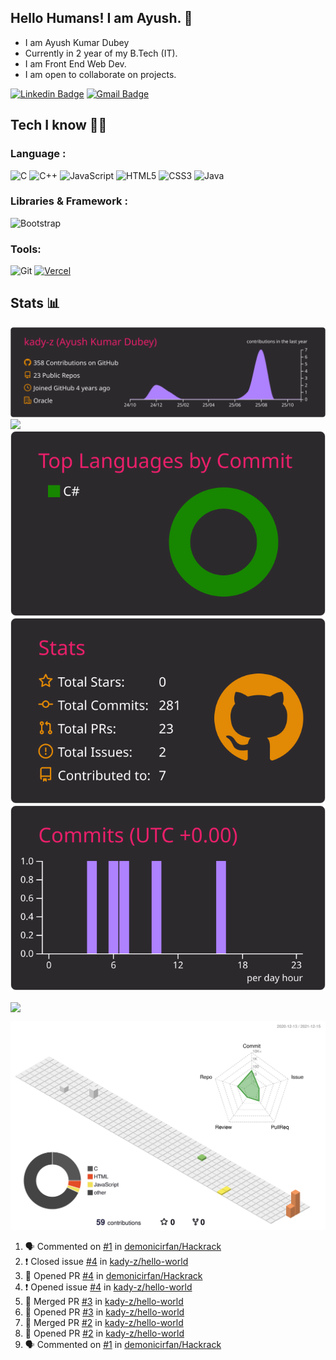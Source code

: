 ## Hello Humans! I am Ayush. 👋

- I am Ayush Kumar Dubey 
- Currently in 2 year of my B.Tech (IT). 
- I am Front End Web Dev. 
- I am open to collaborate on projects.


[![Linkedin Badge](https://img.shields.io/badge/-AyushKumarDubey-blue?style=flat-square&logo=Linkedin&logoColor=white&link=https://www.linkedin.com/in/ayushkudubey/)](https://www.linkedin.com/in/ayushkudubey/)
[![Gmail Badge](https://img.shields.io/badge/-Gmail-c14438?style=flat-square&logo=Gmail&logoColor=white&link=mailto:0051.ayush@gmail.com)](mailto:0051.ayush@gmail.com)

## Tech I know 👩‍💻 

### Language :

![C](https://img.shields.io/badge/-C-00599C?style=flat-square&logo=c)
![C++](https://img.shields.io/badge/-C++-00599C?style=flat-square&logo=c)
![JavaScript](https://img.shields.io/badge/-JavaScript-black?style=flat-square&logo=javascript)
![HTML5](https://img.shields.io/badge/-HTML5-E34F26?style=flat-square&logo=html5&logoColor=white)
![CSS3](https://img.shields.io/badge/-CSS3-1572B6?style=flat-square&logo=css3)
![Java](https://img.shields.io/badge/-java-E34A86?style=flat-square&logo=java)

### Libraries & Framework :

![Bootstrap](https://img.shields.io/badge/-Bootstrap-563D7C?style=flat-square&logo=bootstrap)

### Tools:

![Git](https://img.shields.io/badge/-Git-black?style=flat-square&logo=git)
<a href="#"><img alt="Vercel" src="https://img.shields.io/badge/Vercel%20-%23000000.svg?logo=vercel&logoColor=white"></a>


## Stats 📊

[![](https://raw.githubusercontent.com/kady-z/kady-z/main/profile-summary-card-output/monokai/0-profile-details.svg)](https://github.com/vn7n24fzkq/github-profile-summary-cards)
[![](https://raw.githubusercontent.com/kady-z/kady-z/main/profile-summary-card-output/monokai/1-repos-per-language.svg)](https://github.com/vn7n24fzkq/github-profile-summary-cards) [![](https://raw.githubusercontent.com/kady-z/kady-z/main/profile-summary-card-output/monokai/2-most-commit-language.svg)](https://github.com/vn7n24fzkq/github-profile-summary-cards)
[![](https://raw.githubusercontent.com/kady-z/kady-z/main/profile-summary-card-output/monokai/3-stats.svg)](https://github.com/vn7n24fzkq/github-profile-summary-cards) [![](https://raw.githubusercontent.com/kady-z/kady-z/main/profile-summary-card-output/monokai/4-productive-time.svg)](https://github.com/vn7n24fzkq/github-profile-summary-cards)
<p>
  <img align="center" src="https://github-readme-streak-stats.herokuapp.com/?user=kady-z&theme=dark">
</p>

![](./profile-3d-contrib/profile-season-animate.svg)

<!--START_SECTION:activity-->
1. 🗣 Commented on [#1](https://github.com/demonicirfan/Hackrack/issues/1) in [demonicirfan/Hackrack](https://github.com/demonicirfan/Hackrack)
2. ❗️ Closed issue [#4](https://github.com/kady-z/hello-world/issues/4) in [kady-z/hello-world](https://github.com/kady-z/hello-world)
3. 💪 Opened PR [#4](https://github.com/demonicirfan/Hackrack/pull/4) in [demonicirfan/Hackrack](https://github.com/demonicirfan/Hackrack)
4. ❗️ Opened issue [#4](https://github.com/kady-z/hello-world/issues/4) in [kady-z/hello-world](https://github.com/kady-z/hello-world)
5. 🎉 Merged PR [#3](https://github.com/kady-z/hello-world/pull/3) in [kady-z/hello-world](https://github.com/kady-z/hello-world)
6. 💪 Opened PR [#3](https://github.com/kady-z/hello-world/pull/3) in [kady-z/hello-world](https://github.com/kady-z/hello-world)
7. 🎉 Merged PR [#2](https://github.com/kady-z/hello-world/pull/2) in [kady-z/hello-world](https://github.com/kady-z/hello-world)
8. 💪 Opened PR [#2](https://github.com/kady-z/hello-world/pull/2) in [kady-z/hello-world](https://github.com/kady-z/hello-world)
9. 🗣 Commented on [#1](https://github.com/demonicirfan/Hackrack/issues/1) in [demonicirfan/Hackrack](https://github.com/demonicirfan/Hackrack)
<!--END_SECTION:activity-->
